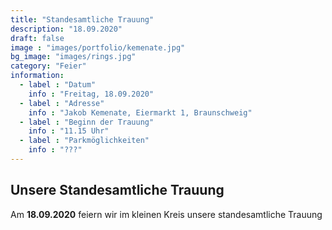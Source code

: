 ```yaml
---
title: "Standesamtliche Trauung"
description: "18.09.2020"
draft: false
image : "images/portfolio/kemenate.jpg"
bg_image: "images/rings.jpg"
category: "Feier"
information:
  - label : "Datum"
    info : "Freitag, 18.09.2020"
  - label : "Adresse"
    info : "Jakob Kemenate, Eiermarkt 1, Braunschweig"
  - label : "Beginn der Trauung"
    info : "11.15 Uhr"
  - label : "Parkmöglichkeiten"
    info : "???"
---
```


## Unsere Standesamtliche Trauung

Am **18.09.2020** feiern wir im kleinen Kreis unsere standesamtliche Trauung